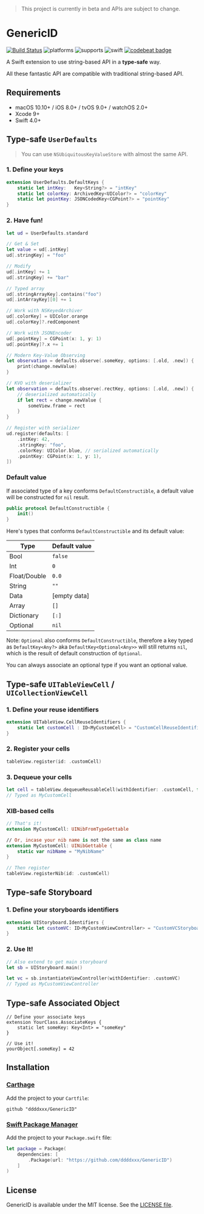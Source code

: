 > This project is currently in beta and APIs are subject to change.

# GenericID

[![Build Status](https://travis-ci.org/ddddxxx/GenericID.svg?branch=master)](https://travis-ci.org/ddddxxx/GenericID)
![platforms](https://img.shields.io/badge/platforms-macOS%20%7C%20iOS%20%7C%20tvOS%20%7C%20watchOS-lightgrey.svg)
![supports](https://img.shields.io/badge/supports-Carthage%20%7C%20Swift_PM-brightgreen.svg)
![swift](https://img.shields.io/badge/swift-4.0-orange.svg)
[![codebeat badge](https://codebeat.co/badges/2bf7d7e0-2bfe-4280-bbb3-ed64566ddd10)](https://codebeat.co/projects/github-com-ddddxxx-genericid-master)

A Swift extension to use string-based API in a **type-safe** way.

All these fantastic API are compatible with traditional string-based API.

## Requirements

- macOS 10.10+ / iOS 8.0+ / tvOS 9.0+ / watchOS 2.0+
- Xcode 9+
- Swift 4.0+

## Type-safe `UserDefaults`

> You can use `NSUbiquitousKeyValueStore` with almost the same API.

### 1. Define your keys

```swift
extension UserDefaults.DefaultKeys {
    static let intKey:   Key<String?> = "intKey"
    static let colorKey: ArchivedKey<UIColor?> = "colorKey"
    static let pointKey: JSONCodedKey<CGPoint?> = "pointKey"
}
```

### 2. Have fun!

```swift
let ud = UserDefaults.standard

// Get & Set
let value = ud[.intKey]
ud[.stringKey] = "foo"

// Modify
ud[.intKey] += 1
ud[.stringKey] += "bar"

// Typed array
ud[.stringArrayKey].contains("foo")
ud[.intArrayKey][0] += 1

// Work with NSKeyedArchiver
ud[.colorKey] = UIColor.orange
ud[.colorKey]?.redComponent

// Work with JSONEncoder
ud[.pointKey] = CGPoint(x: 1, y: 1)
ud[.pointKey]?.x += 1

// Modern Key-Value Observing
let observation = defaults.observe(.someKey, options: [.old, .new]) { (defaults, change) in
    print(change.newValue)
}

// KVO with deserializer
let observation = defaults.observe(.rectKey, options: [.old, .new]) { (defaults, change) in
    // deserialized automatically
    if let rect = change.newValue {
        someView.frame = rect
    }
}

// Register with serializer
ud.register(defaults: [
    .intKey: 42,
    .stringKey: "foo",
    .colorKey: UIColor.blue, // serialized automatically
    .pointKey: CGPoint(x: 1, y: 1),
])
```

### Default value

If associated type of a key conforms `DefaultConstructible`, a default value will be constructed for `nil` result.

```swift
public protocol DefaultConstructible {
    init()
}
```

Here's types that conforms `DefaultConstructible` and its default value:

| Type          | Default value |
|---------------|---------------|
| Bool          | `false`       |
| Int           | `0`           |
| Float/Double  | `0.0`         |
| String        | `""`          |
| Data          | [empty data]  |
| Array         | `[]`          |
| Dictionary    | `[:]`         |
| Optional      | `nil`         |

Note: `Optional` also conforms `DefaultConstructible`, therefore a key typed as `DefaultKey<Any?>` aka `DefaultKey<Optional<Any>>` will still returns `nil`, which is the result of default construction of `Optional`.

You can always associate an optional type if you want an optional value.

<!--### Observing-->

## Type-safe `UITableViewCell` / `UICollectionViewCell`

### 1. Define your reuse identifiers

```swift
extension UITableView.CellReuseIdentifiers {
    static let customCell : ID<MyCustomCell> = "CustomCellReuseIdentifier"
}
```

### 2. Register your cells

```swift
tableView.register(id: .customCell)
```

### 3. Dequeue your cells

```swift
let cell = tableView.dequeueReusableCell(withIdentifier: .customCell, for: indexPath)
// Typed as MyCustomCell
```

### XIB-based cells

```swift
// That's it!
extension MyCustomCell: UINibFromTypeGettable

// Or, incase your nib name is not the same as class name
extension MyCustomCell: UINibGettable {
    static var nibName = "MyNibName"
}

// Then register
tableView.registerNib(id: .customCell)
```

## Type-safe Storyboard

### 1. Define your storyboards identifiers

```swift
extension UIStoryboard.Identifiers {
    static let customVC: ID<MyCustomViewController> = "CustomVCStoryboardIdentifier"
}
```

### 2. Use It!

```swift
// Also extend to get main storyboard
let sb = UIStoryboard.main()

let vc = sb.instantiateViewController(withIdentifier: .customVC)
// Typed as MyCustomViewController
```

## Type-safe Associated Object

```
// Define your associate keys
extension YourClass.AssociateKeys {
    static let someKey: Key<Int> = "someKey"
}

// Use it!
yourObject[.someKey] = 42
```

## Installation

### [Carthage](https://github.com/Carthage/Carthage)

Add the project to your `Cartfile`:

```
github "ddddxxx/GenericID"
```

### [Swift Package Manager](https://github.com/apple/swift-package-manager)

Add the project to your `Package.swift` file:

```swift
let package = Package(
    dependencies: [
        .Package(url: "https://github.com/ddddxxx/GenericID")
    ]
)
```

## License

GenericID is available under the MIT license. See the [LICENSE file](LICENSE).
